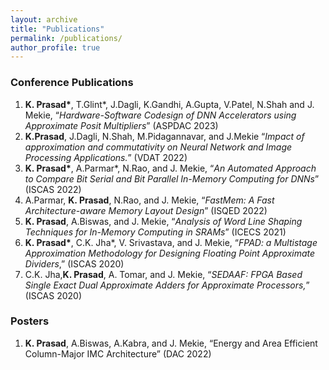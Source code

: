 ```yaml
---
layout: archive
title: "Publications"
permalink: /publications/
author_profile: true
---
```

### Conference Publications
1. **K. Prasad\***, T.Glint\*, J.Dagli, K.Gandhi, A.Gupta, V.Patel, N.Shah and J. Mekie, “_Hardware-Software Codesign of DNN Accelerators using Approximate Posit Multipliers_” (ASPDAC 2023)
2. **K.Prasad**, J.Dagli, N.Shah, M.Pidagannavar,  and J.Mekie “_Impact of approximation and commutativity on Neural Network and Image Processing Applications._” (VDAT 2022)
3. **K. Prasad\***, A.Parmar\*, N.Rao, and J. Mekie, “_An Automated Approach to Compare Bit Serial and Bit Parallel In-Memory Computing for DNNs_” (ISCAS 2022)
4. A.Parmar, **K. Prasad**, N.Rao, and J. Mekie, “_FastMem: A Fast Architecture-aware Memory Layout Design_” (ISQED 2022)
5. **K. Prasad**, A.Biswas, and J. Mekie, “_Analysis of Word Line Shaping Techniques for In-Memory Computing in SRAMs_”  (ICECS 2021) 
6. **K. Prasad\***, C.K. Jha\*, V. Srivastava, and J. Mekie, “_FPAD: a Multistage Approximation Methodology for Designing Floating Point Approximate Dividers_,” (ISCAS 2020)
7. C.K. Jha,**K. Prasad**, A. Tomar, and J. Mekie, “_SEDAAF: FPGA Based Single Exact Dual Approximate Adders for Approximate Processors,_” (ISCAS 2020)

### Posters

1. **K. Prasad**, A.Biswas, A.Kabra, and J. Mekie, “Energy and Area Efficient Column-Major IMC Architecture” (DAC 2022)

<!-- 
* Prasad, K.\*, Jha, C. K.\*, Srivastava, V. K., & Mekie, J. <a href="https://github.com/ConstantNIT/kailashprasad/blob/master/_pages/fpad.pdf" target="_blank">**FPAD: a Multistage Approximation Methodology for Designing Floating Point Approximate Dividers**</a> IEEE International Symposium on Circuits and Systems 2020, Seville, Spain May 17-20, 2020 \***Equal Contribution**

* Jha, C. K., Prasad, K., Tomar, S. A., & Mekie, J. <a href="https://github.com/ConstantNIT/kailashprasad/blob/master/_pages/sedaf.pdf" target="_blank">**SEDAAF: FPGA Based Single Exact Dual Approximate Adders for Approximate Processors**</a> IEEE International Symposium on Circuits and Systems 2020, Seville, Spain May 17-20, 2020

* Prasad, K., Biswas, A., & Mekie, J. <a href="https://github.com/ConstantNIT/kailashprasad/blob/master/_pages/wls.pdf" target="_blank">**Analysis of Word Line Shaping Techniques for In-Memory Computing in SRAMs**</a> (Paper Accepted in IEEE International Conference on Electronics Circuits and Systems 2021, Dubai, UAE Nov 28 - Dec 01, 2021)

 -->

